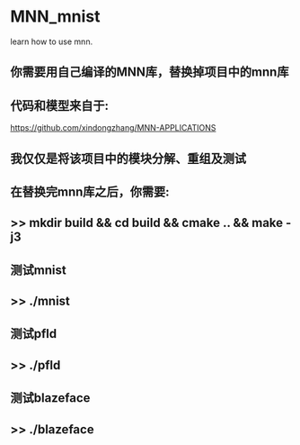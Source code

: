 # MNN_mnist
learn how to use mnn.
## 你需要用自己编译的MNN库，替换掉项目中的mnn库
## 代码和模型来自于:
https://github.com/xindongzhang/MNN-APPLICATIONS
## 我仅仅是将该项目中的模块分解、重组及测试
## 在替换完mnn库之后，你需要:
## >> mkdir build && cd build && cmake .. && make -j3
## 测试mnist
## >> ./mnist
## 测试pfld
## >> ./pfld
## 测试blazeface
## >> ./blazeface
